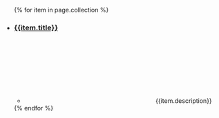 
<div class="grid-row grid-gap">
  <div class="tablet:grid-col-6">
    <ul class="usa-collection usa-collection--condensed">
    {% for item in page.collection %}
      <li class="usa-collection__item">
        <div class="usa-collection__body">
          <h3 class="usa-collection__heading">
            <a
            class="usa-link"
            href="{{item.link}}">
              {{item.title}}
            </a>
          </h3>
          <ul class="usa-collection__meta" aria-label="More information">
            <li class="usa-collection__meta-item position-relative">
              <svg
              class="usa-icon position-relative bottom-neg-2px"
              aria-hidden="true"
              role="img">
                <use xlink:href="{{item.icon-url | default: '/assets/img/sprite.svg#public' }}"></use>
              </svg>
              {{item.description}}
            </li>
          </ul>
        </div>
      </li>
      {% endfor %}
    </ul>
  </div>
</div>
